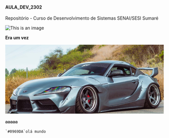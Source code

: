 #### AULA_DEV_2302

Repositório - Curso de Desenvolvimento de Sistemas SENAI/SESI Sumaré

![This is an image](https://conteudo.imguol.com.br/c/entretenimento/54/2020/04/28/cachorro-pug-1588098472110_v2_1x1.jpg)

**Era um vez**

![This is an image](https://github.com/TheVitin/AULA_DEV_2302/blob/main/Captura%20de%20tela%202023-02-23%20090731.png)

~~aaaaa~~

	`#0969DA`olá mundo
